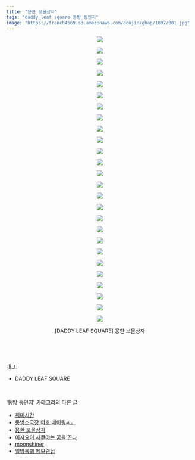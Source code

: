 ```yaml
---
title: "묭한 보물상자"
tags: "daddy_leaf_square 동방_동인지"
image: "https://franch4569.s3.amazonaws.com/doujin/ghap/1897/001.jpg"
---
```

<div class="article">
<p style="text-align: center; clear: none; float: none;"><img src="{{ site.imgserver2 }}/ghap/1897/001.jpg"/></p>
<p style="text-align: center; clear: none; float: none;"></p>
<p style="text-align: center; clear: none; float: none;"><img src="{{ site.imgserver2 }}/ghap/1897/002.jpg"/></p>
<p style="text-align: center; clear: none; float: none;"><img src="{{ site.imgserver2 }}/ghap/1897/003.jpg"/></p>
<p style="text-align: center; clear: none; float: none;"><img src="{{ site.imgserver2 }}/ghap/1897/004.jpg"/></p>
<p style="text-align: center; clear: none; float: none;"><img src="{{ site.imgserver2 }}/ghap/1897/005.jpg"/></p>
<p style="text-align: center; clear: none; float: none;"><img src="{{ site.imgserver2 }}/ghap/1897/006.jpg"/></p>
<p style="text-align: center; clear: none; float: none;"><img src="{{ site.imgserver2 }}/ghap/1897/007.jpg"/></p>
<p style="text-align: center; clear: none; float: none;"><img src="{{ site.imgserver2 }}/ghap/1897/008.jpg"/></p>
<p style="text-align: center; clear: none; float: none;"><img src="{{ site.imgserver2 }}/ghap/1897/009.jpg"/></p>
<p style="text-align: center; clear: none; float: none;"><img src="{{ site.imgserver2 }}/ghap/1897/010.jpg"/></p>
<p style="text-align: center; clear: none; float: none;"><img src="{{ site.imgserver2 }}/ghap/1897/011.jpg"/></p>
<p style="text-align: center; clear: none; float: none;"><img src="{{ site.imgserver2 }}/ghap/1897/012.jpg"/></p>
<p style="text-align: center; clear: none; float: none;"><img src="{{ site.imgserver2 }}/ghap/1897/013.jpg"/></p>
<p style="text-align: center; clear: none; float: none;"><img src="{{ site.imgserver2 }}/ghap/1897/014.jpg"/></p>
<p style="text-align: center; clear: none; float: none;"><img src="{{ site.imgserver2 }}/ghap/1897/015.jpg"/></p>
<p style="text-align: center; clear: none; float: none;"><img src="{{ site.imgserver2 }}/ghap/1897/016.jpg"/></p>
<p style="text-align: center; clear: none; float: none;"><img src="{{ site.imgserver2 }}/ghap/1897/017.jpg"/></p>
<p style="text-align: center; clear: none; float: none;"><img src="{{ site.imgserver2 }}/ghap/1897/018.jpg"/></p>
<p style="text-align: center; clear: none; float: none;"><img src="{{ site.imgserver2 }}/ghap/1897/019.jpg"/></p>
<p style="text-align: center; clear: none; float: none;"><img src="{{ site.imgserver2 }}/ghap/1897/020.jpg"/></p>
<p style="text-align: center; clear: none; float: none;"><img src="{{ site.imgserver2 }}/ghap/1897/021.jpg"/></p>
<p style="text-align: center; clear: none; float: none;"><img src="{{ site.imgserver2 }}/ghap/1897/022.jpg"/></p>
<p style="text-align: center; clear: none; float: none;"><img src="{{ site.imgserver2 }}/ghap/1897/023.jpg"/></p>
<p style="text-align: center; clear: none; float: none;"><img src="{{ site.imgserver2 }}/ghap/1897/024.jpg"/></p>
<p style="text-align: center; clear: none; float: none;"><img src="{{ site.imgserver2 }}/ghap/1897/025.jpg"/></p>
<p style="text-align: center; clear: none; float: none;"><img src="{{ site.imgserver2 }}/ghap/1897/026.jpg"/></p>
<p style="text-align: center; clear: none; float: none;">[DADDY LEAF SQUARE] 묭한 보물상자</p>
<p><br/></p>
</div><br/>
<div class="tagTrail">
<p>태그: </p>
<ul>
<li>DADDY LEAF SQUARE</li>
</ul>
</div><br/>
<div class="another">
<p>'동방 동인지' 카테고리의 다른 글</p>
<ul>
<li><a href="/ghap_1899">취미시간</a></li>
<li><a href="/ghap_1898">동방소극장 야호 메이링씨。</a></li>
<li><a href="/ghap_1897">묭한 보물상자</a></li>
<li><a href="/ghap_1895">이자요이 사쿠야는 꿈을 꾼다</a></li>
<li><a href="/ghap_1894">moonshiner</a></li>
<li><a href="/ghap_1893">일방통행 메모랜덤</a></li>
</ul>
</div><br/>
<div class="cb_module cb_fluid">
<div class="cb_wrt cb_profile">
</div><!-- commentList close -->
</div><br/>
